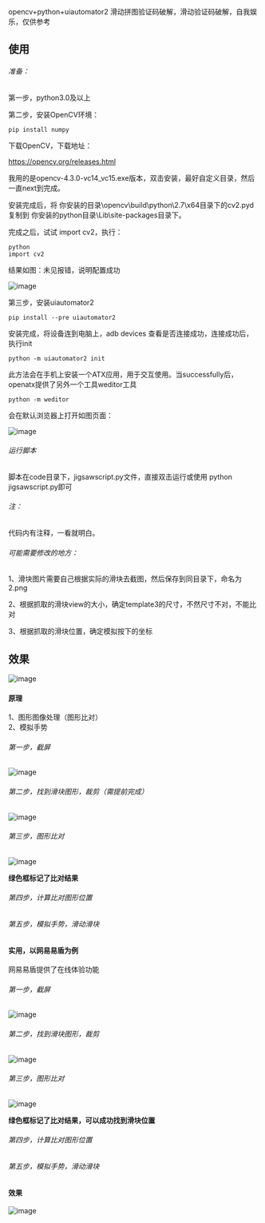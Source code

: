 opencv+python+uiautomator2 滑动拼图验证码破解，滑动验证码破解，自我娱乐，仅供参考

## 使用

###### 准备：

第一步，python3.0及以上

第二步，安装OpenCV环境：

```
pip install numpy
```

下载OpenCV，下载地址：

https://opencv.org/releases.html

我用的是opencv-4.3.0-vc14_vc15.exe版本，双击安装，最好自定义目录，然后一直next到完成。

安装完成后，将 你安装的目录\opencv\build\python\2.7\x64目录下的cv2.pyd复制到 你安装的python目录\Lib\site-packages目录下。

完成之后，试试 import cv2，执行：

```
python
import cv2
```

结果如图：未见报错，说明配置成功

![image](image/20200612115040.png)

第三步，安装uiautomator2

```
pip install --pre uiautomator2
```

安装完成，将设备连到电脑上，adb devices 查看是否连接成功，连接成功后，执行init

```
python -m uiautomator2 init
```

此方法会在手机上安装一个ATX应用，用于交互使用。当successfully后，openatx提供了另外一个工具weditor工具

```
python -m weditor
```

会在默认浏览器上打开如图页面：

![image](image/20200612133645.png)

###### 运行脚本

脚本在code目录下，jigsawscript.py文件，直接双击运行或使用 python jigsawscript.py即可

###### 注：

代码内有注释，一看就明白。

###### 可能需要修改的地方：

1、滑块图片需要自己根据实际的滑块去截图，然后保存到同目录下，命名为2.png

2、根据抓取的滑块view的大小，确定template3的尺寸，不然尺寸不对，不能比对

3、根据抓取的滑块位置，确定模拟按下的坐标

##  效果

![image](image/1.gif)

#### 原理
1、图形图像处理（图形比对）  
2、模拟手势

###### 第一步，截屏  

![image](image/1.png)

###### 第二步，找到滑块图形，裁剪（需提前完成）  

![image](image/2.png)

###### 第三步，图形比对  

![image](image/3.png)

**绿色框标记了比对结果**  

###### 第四步，计算比对图形位置  

###### 第五步，模拟手势，滑动滑块  


#### 实用，以网易易盾为例
网易易盾提供了在线体验功能  

###### 第一步，截屏  

![image](image/4.png)

###### 第二步，找到滑块图形，裁剪  

![image](image/5.png)

###### 第三步，图形比对  

![image](image/6.png)

**绿色框标记了比对结果，可以成功找到滑块位置**

###### 第四步，计算比对图形位置  

###### 第五步，模拟手势，滑动滑块 

#### 效果
![image](image/2.gif)
